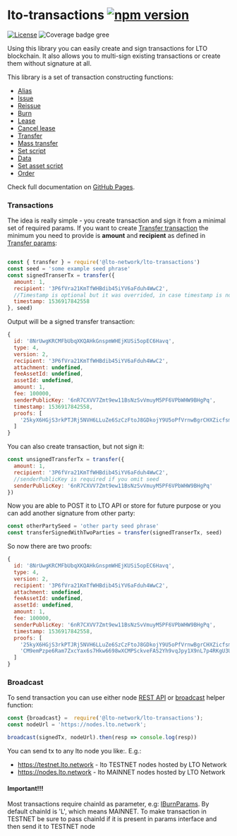 # lto-transactions  [![npm version](https://badge.fury.io/js/%40lto-network%2Flto-transactions.svg)](https://badge.fury.io/js/%40lto-network%2Flto-transactions)

[![License][license-image]][license-url] ![Coverage badge gree][coverage-badge-green]

[license-url]: https://opensource.org/licenses/MIT
[license-image]: https://img.shields.io/npm/l/make-coverage-badge.svg
[coverage-badge-green]:https://img.shields.io/badge/Coverage-98.77%25-brightgreen.svg

Using this library you can easily create and sign transactions for LTO blockchain.
It also allows you to multi-sign existing transactions or create them without signature at all.

This library is a set of transaction constructing functions:
* [Alias](https://legalthings.github.io/lto-transactions/globals.html#alias)
* [Issue](https://legalthings.github.io/lto-transactions/globals.html#issue)
* [Reissue](https://legalthings.github.io/lto-transactions/globals.html#reissue)
* [Burn](https://legalthings.github.io/lto-transactions/globals.html#burn)
* [Lease](https://legalthings.github.io/lto-transactions/globals.html#lease)
* [Cancel lease](https://legalthings.github.io/lto-transactions/globals.html#cancellease)
* [Transfer](https://legalthings.github.io/lto-transactions/globals.html#transfer)
* [Mass transfer](https://legalthings.github.io/lto-transactions/globals.html#masstransfer)
* [Set script](https://legalthings.github.io/lto-transactions/globals.html#setscript)
* [Data](https://legalthings.github.io/lto-transactions/globals.html#data)
* [Set asset script](https://legalthings.github.io/lto-transactions/globals.html#setassetscript)
* [Order](https://legalthings.github.io/lto-transactions/globals.html#order)

Check full documentation on [GitHub Pages](https://legalthings.github.io/lto-transactions/index.html).

### Transactions

The idea is really simple - you create transaction and sign it from a minimal set of required params.
If you want to create [Transfer transaction](https://legalthings.github.io/lto-transactions/interfaces/itransfertransaction.html) the minimum you need to provide is **amount** and **recipient** as defined in [Transfer params](https://legalthings.github.io/lto-transactions/interfaces/itransferparams.html):
```js

const { transfer } = require('@lto-network/lto-transactions')
const seed = 'some example seed phrase'
const signedTranserTx = transfer({ 
  amount: 1,
  recipient: '3P6fVra21KmTfWHBdib45iYV6aFduh4WwC2',
  //Timestamp is optional but it was overrided, in case timestamp is not provided it will fallback to Date.now(). You can set any oftional params yourself. go check full docs
  timestamp: 1536917842558 
}, seed)
```

Output will be a signed transfer transaction:
```js
{
  id: '8NrUwgKRCMFbUbqXKQAHkGnspmWHEjKUSi5opEC6Havq',
  type: 4,
  version: 2,
  recipient: '3P6fVra21KmTfWHBdib45iYV6aFduh4WwC2',
  attachment: undefined,
  feeAssetId: undefined,
  assetId: undefined,
  amount: 1,
  fee: 100000,
  senderPublicKey: '6nR7CXVV7Zmt9ew11BsNzSvVmuyM5PF6VPbWHW9BHgPq',
  timestamp: 1536917842558,
  proofs: [
    '25kyX6HGjS3rkPTJRj5NVH6LLuZe6SzCzFtoJ8GDkojY9U5oPfVrnwBgrCHXZicfsmLthPUjTrfT9TQL2ciYrPGE'
  ]
}
```

You can also create transaction, but not sign it:
```javascript
const unsignedTransferTx = transfer({ 
  amount: 1,
  recipient: '3P6fVra21KmTfWHBdib45iYV6aFduh4WwC2',
  //senderPublicKey is required if you omit seed
  senderPublicKey: '6nR7CXVV7Zmt9ew11BsNzSvVmuyM5PF6VPbWHW9BHgPq' 
})
```

Now you are able to POST it to LTO API or store for future purpose or you can add another signature from other party:
```js
const otherPartySeed = 'other party seed phrase'
const transferSignedWithTwoParties = transfer(signedTranserTx, seed)
```

So now there are two proofs:
```js
{
  id: '8NrUwgKRCMFbUbqXKQAHkGnspmWHEjKUSi5opEC6Havq',
  type: 4,
  version: 2,
  recipient: '3P6fVra21KmTfWHBdib45iYV6aFduh4WwC2',
  attachment: undefined,
  feeAssetId: undefined,
  assetId: undefined,
  amount: 1,
  fee: 100000,
  senderPublicKey: '6nR7CXVV7Zmt9ew11BsNzSvVmuyM5PF6VPbWHW9BHgPq',
  timestamp: 1536917842558,
  proofs: [
    '25kyX6HGjS3rkPTJRj5NVH6LLuZe6SzCzFtoJ8GDkojY9U5oPfVrnwBgrCHXZicfsmLthPUjTrfT9TQL2ciYrPGE',
    'CM9emPzpe6Ram7ZxcYax6s7Hkw6698wXCMPSckveFAS2Yh9vqJpy1X9nL7p4RKgU3UEa8c9RGXfUK6mFFq4dL9z'
  ]
}
```

### Broadcast
To send transaction you can use either node [REST API](https://nodes.lto.network/api-docs/index.html#!/transactions/broadcast) or [broadcast](https://legalthings.github.io/lto-transactions/globals.html#broadcast) helper function:
```javascript
const {broadcast} =  require('@lto-network/lto-transactions');
const nodeUrl = 'https://nodes.lto.network';

broadcast(signedTx, nodeUrl).then(resp => console.log(resp))
```
You can send tx to any lto node you like:. E.g.:
* https://testnet.lto.network - lto TESTNET nodes hosted by LTO Network
* https://nodes.lto.network - lto MAINNET nodes hosted by LTO Network
#### Important!!!
Most transactions require chainId as parameter, e.g: [IBurnParams](https://legalthings.github.io/lto-transactions/interfaces/iburnparams.html). By default chainId is 'L', which means MAINNET. To make transaction in TESTNET be sure to pass chainId if it is present in params interface and then send it to TESTNET node

